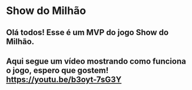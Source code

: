 # Show do Milhão
## Olá todos! Esse é um MVP do jogo Show do Milhão.
## Aqui segue um vídeo mostrando como funciona o jogo, espero que gostem! https://youtu.be/b3oyt-7sG3Y
